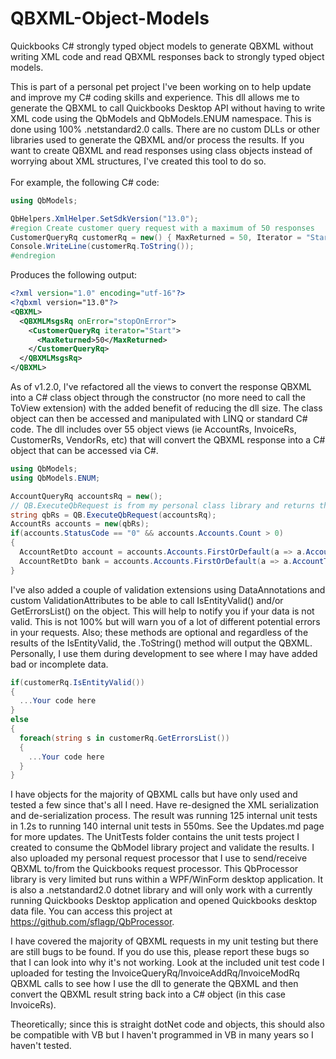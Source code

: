 # QBXML-Object-Models
Quickbooks C# strongly typed object models to generate QBXML without writing XML code and read QBXML responses back to strongly typed object models.

This is part of a personal pet project I've been working on to help update and improve my C# coding skills and experience.  This dll allows me to generate the QBXML to call Quickbooks Desktop API without having to write XML code using the QbModels and QbModels.ENUM namespace.  This is done using 100% .netstandard2.0 calls.  There are no custom DLLs or other libraries used to generate the QBXML and/or process the results.  If you want to create QBXML and read responses using class objects instead of worrying about XML structures, I've created this tool to do so.
<br /><br/>
For example, the following C# code:
```csharp
using QbModels;

QbHelpers.XmlHelper.SetSdkVersion("13.0");
#region Create customer query request with a maximum of 50 responses
CustomerQueryRq customerRq = new() { MaxReturned = 50, Iterator = "Start" };
Console.WriteLine(customerRq.ToString());
#endregion
```
  
Produces the following output:
```xml
<?xml version="1.0" encoding="utf-16"?>
<?qbxml version="13.0"?>
<QBXML>
  <QBXMLMsgsRq onError="stopOnError">
    <CustomerQueryRq iterator="Start">
      <MaxReturned>50</MaxReturned>
    </CustomerQueryRq>
  </QBXMLMsgsRq>
</QBXML>
```

As of v1.2.0, I've refactored all the views to convert the response QBXML into a C# class object through the constructor (no more need to call the ToView extension) with the added benefit of reducing the dll size.  The class object can then be accessed and manipulated with LINQ or standard C# code.  The dll includes over 55 object views (ie AccountRs, InvoiceRs, CustomerRs, VendorRs, etc) that will convert the QBXML response into a C# object that can be accessed via C#.

```csharp
using QbModels;
using QbModels.ENUM;

AccountQueryRq accountsRq = new();
// QB.ExecuteQbRequest is from my personal class library and returns the QBXML from the RP Processor.  It can be found under UnitTests.
string qbRs = QB.ExecuteQbRequest(accountsRq); 
AccountRs accounts = new(qbRs);
if(accounts.StatusCode == "0" && accounts.Accounts.Count > 0)
{
  AccountRetDto account = accounts.Accounts.FirstOrDefault(a => a.AccountType == AccountType.AccountsPayable);
  AccountRetDto bank = accounts.Accounts.FirstOrDefault(a => a.AccountType == AccountType.Bank);
}
```

I've also added a couple of validation extensions using DataAnnotations and custom ValidationAttributes to be able to call IsEntityValid() and/or GetErrorsList() on the object.  This will help to notify you if your data is not valid.  This is not 100% but will warn you of a lot of different potential errors in your requests.  Also; these methods are optional and regardless of the results of the IsEntityValid, the .ToString() method will output the QBXML.  Personally, I use them during development to see where I may have added bad or incomplete data.

```csharp
if(customerRq.IsEntityValid())
{
  ...Your code here
}
else
{
  foreach(string s in customerRq.GetErrorsList())
  {
    ...Your code here
  }
}
```

I have objects for the majority of QBXML calls but have only used and tested a few since that's all I need.  Have re-designed the XML serialization and de-serialization process.  The result was running 125 internal unit tests in 1.2s to running 140 internal unit tests in 550ms.  See the Updates.md page for more updates.  The UnitTests folder contains the unit tests project I created to consume the QbModel library project and validate the results.  I also uploaded my personal request processor that I use to send/receive QBXML to/from the Quickbooks request processor.  This QbProcessor library is very limited but runs within a WPF/WinForm desktop application.  It is also a .netstandard2.0 dotnet library and will only work with a currently running Quickbooks Desktop application and opened Quickbooks desktop data file.  You can access this project at https://github.com/sflagp/QbProcessor.

I have covered the majority of QBXML requests in my unit testing but there are still bugs to be found.  If you do use this, please report these bugs so that I can look into why it's not working.  Look at the included unit test code I uploaded for testing the InvoiceQueryRq/InvoiceAddRq/InvoiceModRq QBXML calls to see how I use the dll to generate the QBXML and then convert the QBXML result string back into a C# object (in this case InvoiceRs).

Theoretically; since this is straight dotNet code and objects, this should also be compatible with VB but I haven't programmed in VB in many years so I haven't tested.
